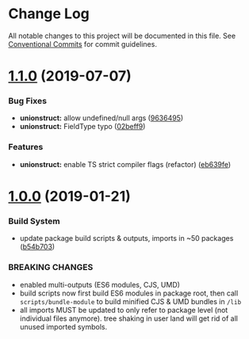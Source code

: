 #  Change Log 

All notable changes to this project will be documented in this file. See [Conventional Commits](https://conventionalcommits.org) for commit guidelines. 

#  [1.1.0](https://github.com/thi-ng/umbrella/compare/@thi.ng/unionstruct@1.0.6...@thi.ng/unionstruct@1.1.0) (2019-07-07) 

###  Bug Fixes 

- **unionstruct:** allow undefined/null args ([9636495](https://github.com/thi-ng/umbrella/commit/9636495)) 
- **unionstruct:** FieldType typo ([02beff9](https://github.com/thi-ng/umbrella/commit/02beff9)) 

###  Features 

- **unionstruct:** enable TS strict compiler flags (refactor) ([eb639fe](https://github.com/thi-ng/umbrella/commit/eb639fe)) 

#  [1.0.0](https://github.com/thi-ng/umbrella/compare/@thi.ng/unionstruct@0.1.19...@thi.ng/unionstruct@1.0.0) (2019-01-21) 

###  Build System 

- update package build scripts & outputs, imports in ~50 packages ([b54b703](https://github.com/thi-ng/umbrella/commit/b54b703)) 

###  BREAKING CHANGES 

- enabled multi-outputs (ES6 modules, CJS, UMD) 
- build scripts now first build ES6 modules in package root, then call   `scripts/bundle-module` to build minified CJS & UMD bundles in `/lib` 
- all imports MUST be updated to only refer to package level   (not individual files anymore). tree shaking in user land will get rid of   all unused imported symbols. 
